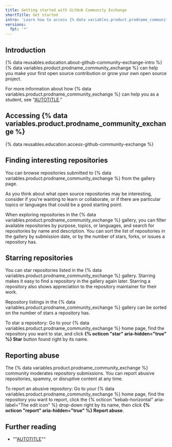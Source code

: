 ```yaml
---
title: Getting started with GitHub Community Exchange
shortTitle: Get started
intro: 'Learn how to access {% data variables.product.prodname_community_exchange %} and submit your repository.'
versions:
  fpt: '*'
---
```


## Introduction

{% data reusables.education.about-github-community-exchange-intro %} {% data variables.product.prodname_community_exchange %} can help you make your first open source contribution or grow your own open source project.

For more information about how {% data variables.product.prodname_community_exchange %} can help you as a student, see "[AUTOTITLE](/education/explore-the-benefits-of-teaching-and-learning-with-github-education/github-global-campus-for-students/about-github-community-exchange)."

## Accessing {% data variables.product.prodname_community_exchange %}

{% data reusables.education.access-github-community-exchange %}

## Finding interesting repositories

You can browse repositories submitted to {% data variables.product.prodname_community_exchange %} from the gallery page.

As you think about what open source repositories may be interesting, consider if you're wanting to learn or collaborate, or if there are particular topics or languages that could be a good starting point.

When exploring repositories in the {% data variables.product.prodname_community_exchange %} gallery, you can filter available repositories by purpose, topics, or languages, and search for repositories by name and description. You can sort the list of repositories in the gallery by submission date, or by the number of stars, forks, or issues a repository has.

## Starring repositories

You can star repositories listed in the {% data variables.product.prodname_community_exchange %} gallery. Starring makes it easy to find a repository in the gallery again later. Starring a repository also shows appreciation to the repository maintainer for their work.

Repository listings in the {% data variables.product.prodname_community_exchange %} gallery can be sorted on the number of stars a repository has.

To star a repository: Go to your {% data variables.product.prodname_community_exchange %} home page, find the repository you want to star, and click **{% octicon "star" aria-hidden="true" %} Star** button found right by its name.

## Reporting abuse

The {% data variables.product.prodname_community_exchange %} community moderates repository submissions. You can report abusive repositories, spammy, or disruptive content at any time.

To report an abusive repository: Go to your {% data variables.product.prodname_community_exchange %} home page, find the repository you want to report, click the {% octicon "kebab-horizontal" aria-label="The edit icon" %} drop-down right by its name, then click **{% octicon "report" aria-hidden="true" %} Report abuse**.

## Further reading

* ""[AUTOTITLE](/education/explore-the-benefits-of-teaching-and-learning-with-github-education/github-global-campus-for-students/about-github-community-exchange)""
